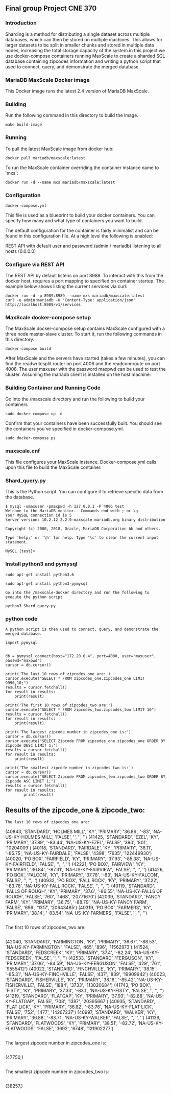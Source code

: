 
## Final group Project CNE 370


### Introduction 
Sharding is a method for distributing a single dataset across multiple databases, which can then be stored on multiple machines. This allows for larger datasets to be split in smaller chunks and stored in multiple data nodes, increasing the total storage capacity of the system.in this project we use docker-compose containers running MaxScale to create a sharded SQL database containing zipcodes information and writing a python script that used to connect, query, and demonstrate the merged database.
### MariaDB MaxScale Docker image

This Docker image runs the latest 2.4 version of MariaDB MaxScale.


### Building

Run the following command in this directory to build the image.

```
make build-image
```
### Running
To pull the latest MaxScale image from docker hub:
```
docker pull mariadb/maxscale:latest
```
To run the MaxScale container overriding the container instance name to 'mxs':
```
docker run -d --name mxs mariadb/maxscale:latest
```

### Configuration

```
docker-compose.yml
```

This file is used as a blueprint to build your docker containers. You can specify how many and what type of containers you want to build.

The default configuration for the container is fairly minimalist and can be found in this configuration file. At a high level the following is enabled:

REST API with default user and password (admin / mariadb) listening to all hosts (0.0.0.0)

### Configure via REST API
The REST API by default listens on port 8989. To interact with this from the docker host, requires a port mapping to specified on container startup. The example below shows listing the current services via curl:
```
docker run -d -p 8989:8989 --name mxs mariadb/maxscale:latest
curl -u admin:mariadb -H "Content-Type: application/json" http://localhost:8989/v1/services
```
### MaxScale docker-compose setup
The MaxScale docker-compose setup contains MaxScale configured with a three node master-slave cluster. To start it, run the following commands in this directory.
```
docker-compose build
```
After MaxScale and the servers have started (takes a few minutes), you can find the readwritesplit router on port 4006 and the readconnroute on port 4008. The user maxuser with the password maxpwd can be used to test the cluster. Assuming the mariadb client is installed on the host machine:
### Building Container and Running Code
Go into the /maxscale directory and run the following to build your containers
```
sudo docker-compose up -d
```
Confirm that your containers have been successfully built. You should see the containers you've specified in docker-compose.yml.
```
sudo docker-compose ps
```

### maxscale.cnf
This file configures your MaxScale instance. Docker-compose.yml calls upon this file to build the MaxScale container.

### Shard_query.py
This is the Python script. You can configure it to retrieve specific data from the database.


```
$ mysql -umaxuser -pmaxpwd -h 127.0.0.1 -P 4006 test
Welcome to the MariaDB monitor.  Commands end with ; or \g.
Your MySQL connection id is 5
Server version: 10.2.12 2.2.9-maxscale mariadb.org binary distribution

Copyright (c) 2000, 2018, Oracle, MariaDB Corporation Ab and others.

Type 'help;' or '\h' for help. Type '\c' to clear the current input statement.

MySQL [test]>
```

### Install python3 and pymysql
```
sudo apt-get install python3.6
```
```
sudo apt-get install python3-pymysql
```

```
Go into the /maxscale-docker directory and run the following to execute the python script

python3 Shard_query.py 

```
### python code 
```
A python script is then used to connect, query, and demonstrate the merged database.
```

```
import pymysql


db = pymysql.connect(host="172.20.0.4", port=4000, user="maxuser", passwd="maxpwd")
cursor = db.cursor()

print('The last 10 rows of zipcodes_one are:')
cursor.execute("SELECT * FROM zipcodes_one.zipcodes_one LIMIT 9990,10;")
results = cursor.fetchall()
for result in results:
	print(result)

print('The first 10 rows of zipcodes_two are:')
cursor.execute("SELECT * FROM zipcodes_two.zipcodes_two LIMIT 10")
results = cursor.fetchall()
for result in results:
	print(result)

print('The largest zipcode number in zipcodes_one is:')
cursor = db.cursor()
cursor.execute("SELECT Zipcode FROM zipcodes_one.zipcodes_one ORDER BY Zipcode DESC LIMIT 1;")
results = cursor.fetchall()
for result in results:
	print(result)

print('The smallest zipcode number in zipcodes_two is:')
cursor = db.cursor()
cursor.execute("SELECT Zipcode FROM zipcodes_two.zipcodes_two ORDER BY Zipcode ASC LIMIT 1;")
results = cursor.fetchall()
for result in results:
        print(result)
```

## Results of the zipcode_one & zipcode_two:

```
The last 10 rows of zipcodes_one are:
```
(40843, 'STANDARD', 'HOLMES MILL', 'KY', 'PRIMARY', '36.86', '-83', 'NA-US-KY-HOLMES MILL', 'FALSE', '', '', '')
(41425, 'STANDARD', 'EZEL', 'KY', 'PRIMARY', '37.89', '-83.44', 'NA-US-KY-EZEL', 'FALSE', '390', '801', '10204009')
(40118, 'STANDARD', 'FAIRDALE', 'KY', 'PRIMARY', '38.11', '-85.75', 'NA-US-KY-FAIRDALE', 'FALSE', '4398', '7635', '122449930')
(40020, 'PO BOX', 'FAIRFIELD', 'KY', 'PRIMARY', '37.93', '-85.38', 'NA-US-KY-FAIRFIELD', 'FALSE', '', '', '')
(42221, 'PO BOX', 'FAIRVIEW', 'KY', 'PRIMARY', '36.84', '-87.31', 'NA-US-KY-FAIRVIEW', 'FALSE', '', '', '')
(41426, 'PO BOX', 'FALCON', 'KY', 'PRIMARY', '37.78', '-83', 'NA-US-KY-FALCON', 'FALSE', '', '', '')
(40932, 'PO BOX', 'FALL ROCK', 'KY', 'PRIMARY', '37.22', '-83.78', 'NA-US-KY-FALL ROCK', 'FALSE', '', '', '')
(40119, 'STANDARD', 'FALLS OF ROUGH', 'KY', 'PRIMARY', '37.6', '-86.55', 'NA-US-KY-FALLS OF ROUGH', 'FALSE', '760', '1468', '20771670')
(42039, 'STANDARD', 'FANCY FARM', 'KY', 'PRIMARY', '36.75', '-88.79', 'NA-US-KY-FANCY FARM', 'FALSE', '696', '1317', '20643485')
(40319, 'PO BOX', 'FARMERS', 'KY', 'PRIMARY', '38.14', '-83.54', 'NA-US-KY-FARMERS', 'FALSE', '', '', '')
```
```
The first 10 rows of zipcodes_two are:
```
```
(42040, 'STANDARD', 'FARMINGTON', 'KY', 'PRIMARY', '36.67', '-88.53', 'NA-US-KY-FARMINGTON', 'FALSE', '465', '896', '11562973')
(41524, 'STANDARD', 'FEDSCREEK', 'KY', 'PRIMARY', '37.4', '-82.24', 'NA-US-KY-FEDSCREEK', 'FALSE', '', '', '')
(42533, 'STANDARD', 'FERGUSON', 'KY', 'PRIMARY', '37.06', '-84.59', 'NA-US-KY-FERGUSON', 'FALSE', '429', '761', '9555412')
(40022, 'STANDARD', 'FINCHVILLE', 'KY', 'PRIMARY', '38.15', '-85.31', 'NA-US-KY-FINCHVILLE', 'FALSE', '437', '839', '19909942')
(40023, 'STANDARD', 'FISHERVILLE', 'KY', 'PRIMARY', '38.16', '-85.42', 'NA-US-KY-FISHERVILLE', 'FALSE', '1884', '3733', '113020684')
(41743, 'PO BOX', 'FISTY', 'KY', 'PRIMARY', '37.33', '-83.1', 'NA-US-KY-FISTY', 'FALSE', '', '', '')
(41219, 'STANDARD', 'FLATGAP', 'KY', 'PRIMARY', '37.93', '-82.88', 'NA-US-KY-FLATGAP', 'FALSE', '708', '1397', '20395667')
(40935, 'STANDARD', 'FLAT LICK', 'KY', 'PRIMARY', '36.82', '-83.76', 'NA-US-KY-FLAT LICK', 'FALSE', '752', '1477', '14267237')
(40997, 'STANDARD', 'WALKER', 'KY', 'PRIMARY', '36.88', '-83.71', 'NA-US-KY-WALKER', 'FALSE', '', '', '')
(41139, 'STANDARD', 'FLATWOODS', 'KY', 'PRIMARY', '38.51', '-82.72', 'NA-US-KY-FLATWOODS', 'FALSE', '3692', '6748', '121902277')
```
```
The largest zipcode number in zipcodes_one is:
```
```
(47750,)
```
```
The smallest zipcode number in zipcodes_two is:
```
```
(38257,)
```
